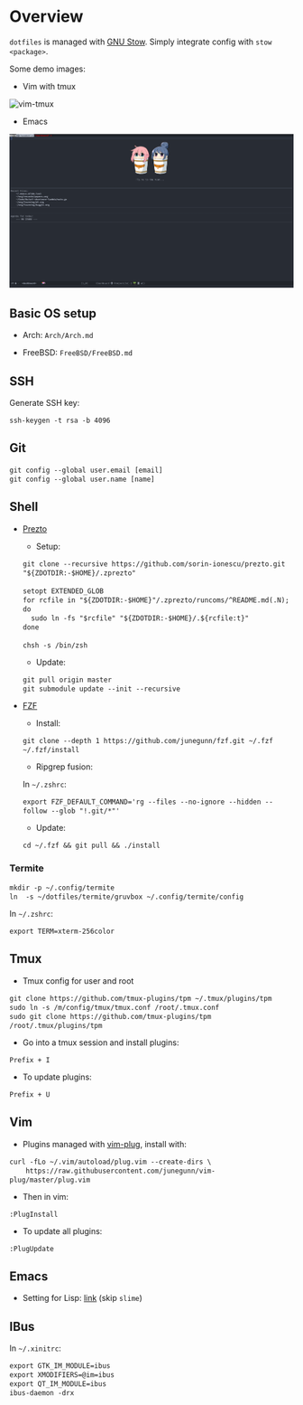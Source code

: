 # Overview

`dotfiles` is managed with [GNU Stow](https://www.gnu.org/software/stow/manual/stow.html).
Simply integrate config with `stow <package>`.

Some demo images:

+ Vim with tmux

![vim-tmux](https://i.imgur.com/r7Gcmxe.png)

+ Emacs

![emacs](demo/emacs-03-19-2018.png)


## Basic OS setup

+ Arch: `Arch/Arch.md`

+ FreeBSD: `FreeBSD/FreeBSD.md`


## SSH

Generate SSH key:

```
ssh-keygen -t rsa -b 4096
```


## Git

```
git config --global user.email [email]
git config --global user.name [name]
```


## Shell

* [Prezto](https://github.com/sorin-ionescu/prezto)

    + Setup:

    ```
    git clone --recursive https://github.com/sorin-ionescu/prezto.git "${ZDOTDIR:-$HOME}/.zprezto"

    setopt EXTENDED_GLOB
    for rcfile in "${ZDOTDIR:-$HOME}"/.zprezto/runcoms/^README.md(.N); do
      sudo ln -fs "$rcfile" "${ZDOTDIR:-$HOME}/.${rcfile:t}"
    done

    chsh -s /bin/zsh
    ```

    + Update:

    ```
    git pull origin master
    git submodule update --init --recursive
    ```


* [FZF](https://github.com/junegunn/fzf.git)

    * Install:

    ```
    git clone --depth 1 https://github.com/junegunn/fzf.git ~/.fzf
    ~/.fzf/install
    ```

    * Ripgrep fusion:

    In `~/.zshrc`:

    ```
    export FZF_DEFAULT_COMMAND='rg --files --no-ignore --hidden --follow --glob "!.git/*"'
    ```

    * Update:

    ```
    cd ~/.fzf && git pull && ./install
    ```


### Termite

```
mkdir -p ~/.config/termite
ln  -s ~/dotfiles/termite/gruvbox ~/.config/termite/config
```

In `~/.zshrc`:

```
export TERM=xterm-256color
```


## Tmux

+ Tmux config for user and root

```
git clone https://github.com/tmux-plugins/tpm ~/.tmux/plugins/tpm
sudo ln -s /m/config/tmux/tmux.conf /root/.tmux.conf
sudo git clone https://github.com/tmux-plugins/tpm /root/.tmux/plugins/tpm
```

+ Go into a tmux session and install plugins:

```
Prefix + I
```

+ To update plugins:

```
Prefix + U
```


## Vim

+ Plugins managed with [vim-plug](https://github.com/junegunn/vim-plug#installation), install with:

```
curl -fLo ~/.vim/autoload/plug.vim --create-dirs \
    https://raw.githubusercontent.com/junegunn/vim-plug/master/plug.vim
```

+ Then in vim:

```
:PlugInstall
```

+ To update all plugins:

```
:PlugUpdate
```


## Emacs

+ Setting for Lisp: [link](http://lisp-lang.org/learn/getting-started/) (skip `slime`)


## IBus

In `~/.xinitrc`:

```
export GTK_IM_MODULE=ibus
export XMODIFIERS=@im=ibus
export QT_IM_MODULE=ibus
ibus-daemon -drx
```
